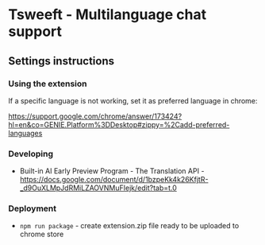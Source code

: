 # Tsweeft - Multilanguage chat support

## Settings instructions

### Using the extension

If a specific language is not working, set it as preferred language in chrome:

https://support.google.com/chrome/answer/173424?hl=en&co=GENIE.Platform%3DDesktop#zippy=%2Cadd-preferred-languages

### Developing

* Built-in AI Early Preview Program - The Translation API - https://docs.google.com/document/d/1bzpeKk4k26KfjtR-_d9OuXLMpJdRMiLZAOVNMuFIejk/edit?tab=t.0

### Deployment
* `npm run package` - create extension.zip file ready to be uploaded to chrome store


